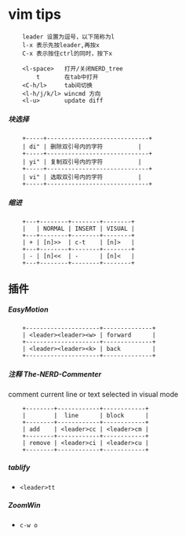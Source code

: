 # vim tips
```
	leader 设置为逗号，以下简称为l
	l-x 表示先按leader,再按x
	C-x 表示按住ctrl的同时，按下x

	<l-space>	打开/关闭NERD_tree
		t		在tab中打开
	<C-h/l>		tab间切换
	<l-h/j/k/l> wincmd 方向
	<l-u>		update diff
```

##### 块选择
```
	+-----+-----------------------------+
	| di" | 删除双引号内的字符          |
	+-----+-----------------------------+
	| yi" | 复制双引号内的字符          |
	+-----+-----------------------------+
	| vi" | 选取双引号内的字符          |
	+-----+-----------------------------+
```

##### 缩进
```
	+---+--------+--------+--------+
	|   | NORMAL | INSERT | VISUAL |
	+---+--------+--------+--------+
	| + | [n]>>  | c-t    | [n]>   |
	+---+--------+--------+--------+
	| - | [n]<<  | -      | [n]<   |
	+---+--------+--------+--------+
```


## 插件

##### EasyMotion
```
	+---------------------+--------------+
	| <leader><leader><w> | forward      |
	+---------------------+--------------+
	| <leader><leader><k> | back         |
	+---------------------+--------------+
```

##### 注释 The-NERD-Commenter

comment current line or text selected in visual mode

```
	+--------+------------+------------+
	|        |  line      | block      |
	+--------+------------+------------+
	| add    | <leader>cc | <leader>cm |
	+--------+------------+------------+
	| remove | <leader>ci | <leader>cu |
	+--------+------------+------------+
```

##### tablify
  - `<leader>tt`

##### ZoomWin
  - `c-w o`
